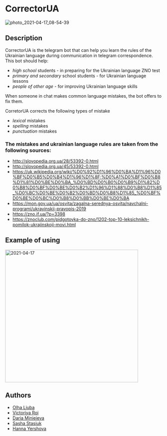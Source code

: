 # CorrectorUA
![photo_2021-04-17_08-54-39](https://user-images.githubusercontent.com/44781809/115103489-e9019480-9f5a-11eb-924b-a6616eec7499.jpg)
## Description
CorrectorUA is the telegram bot that can help you learn the rules of the Ukrainian language during communication in telegram correspondence. 
This bot should help:
* _high school_ students - in preparing for the Ukrainian language ZNO test
* _primary and secondary_ school students - for Ukrainian language lessons
* _people of other age_ - for improving Ukrainian language skills

When someone in chat makes common language mistakes, the bot offers to fix them.

CorretorUA corrects the following types of mistake
* _lexical_ mistakes
* _spelling_ mistakes
* _punctuation_ mistakes

### The mistakes and ukrainian language rules are taken from the following sources:
* http://slovopedia.org.ua/28/53392-0.html
* http://slovopedia.org.ua/45/53392-0.html
* https://uk.wikipedia.org/wiki/%D0%92%D1%96%D0%BA%D1%96%D0%BF%D0%B5%D0%B4%D1%96%D1%8F:%D0%A1%D0%BF%D0%B8%D1%81%D0%BE%D0%BA_%D0%BD%D0%B0%D0%B9%D1%82%D0%B8%D0%BF%D0%BE%D0%B2%D1%96%D1%88%D0%B8%D1%85_%D0%BC%D0%BE%D0%B2%D0%BD%D0%B8%D1%85_%D0%BF%D0%BE%D0%BC%D0%B8%D0%BB%D0%BE%D0%BA
* https://mon.gov.ua/ua/osvita/zagalna-serednya-osvita/navchalni-programi/ukrayinskij-pravopis-2019
* https://zno.if.ua/?p=3398
* https://znoclub.com/pidgotovka-do-zno/1202-top-10-leksichnikh-pomilok-ukrajinskoji-movi.html

## Example of using
<img width="426" alt="2021-04-17" src="https://user-images.githubusercontent.com/50978411/115115259-191d5780-9f9c-11eb-951f-1c3882855e91.png">

## Authors
* [Olha Liuba](https://github.com/oliuba)
* [Victoriya Roi](https://github.com/VictoriyaRoy)
* [Daria Minieieva](https://github.com/DariaMinieieva)
* [Sasha Stasiuk](https://github.com/oleksadobush)
* [Hanna Yershova](https://github.com/hannusia)
